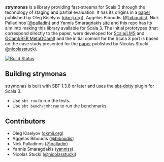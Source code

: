 **strymonas** is a library providing fast-streams for Scala 3 through the technology of staging and partial evaluation. It has its origins in a [paper](https://dl.acm.org/doi/10.1145/3093333.3009880) published by Oleg Kiselyov ([okmij.org](http://okmij.org/ftp/)), Aggelos Biboudis ([@biboudis](https://github.com/biboudis)), Nick Palladinos ([@palladin](https://github.com/palladin)) and Yannis Smaragdakis [site](https://yanniss.github.io/) and this repo has its aim into making this library available for Scala 3. The initial prototypes (that correspond directly to the paper, were developed for [Scala/LMS](https://github.com/strymonas/staged-streams.scala) and [OCaml/BER MetaOCaml](https://github.com/strymonas/staged-streams.ocaml)) and the initial commit for the Scala 3 port is based on the case study presented for the [paper](https://biboudis.github.io/papers/pcp-gpce18.pdf) published by Nicolas Stucki [@nicolasstucki](https://github.com/nicolasstucki).

[![Build Status](https://travis-ci.org/strymonas/strymonas.svg?branch=master)](https://travis-ci.org/strymonas/strymonas)

## Building strymonas

strymonas is built with SBT 1.3.8 or later and uses the [sbt-dotty](https://github.com/lampepfl/dotty/tree/master/sbt-dotty) plugin for Scala 3.

* Use `sbt run` to run the tests.
* Use `sbt bench/jmh:run` to run the benchmarks

## Contributors

* Oleg Kiselyov ([okmij.org](http://okmij.org/ftp/))
* Aggelos Biboudis ([@biboudis](https://github.com/biboudis))
* Nick Palladinos ([@palladin](https://github.com/palladin))
* Yannis Smaragdakis ([yanniss](https://yanniss.github.io/))
* Nicolas Stucki ([@nicolasstucki](https://github.com/nicolasstucki))
